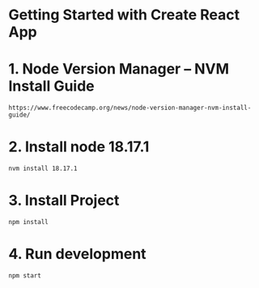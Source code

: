 # Getting Started with Create React App

# 1. Node Version Manager – NVM Install Guide
```
https://www.freecodecamp.org/news/node-version-manager-nvm-install-guide/
```

# 2. Install node 18.17.1
```
nvm install 18.17.1
```

# 3. Install Project
```
npm install
```
# 4. Run development
```
npm start
```